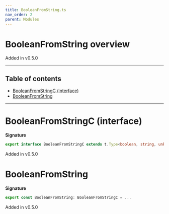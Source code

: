 ```yaml
---
title: BooleanFromString.ts
nav_order: 2
parent: Modules
---
```


# BooleanFromString overview

Added in v0.5.0

---

<h2 class="text-delta">Table of contents</h2>

- [BooleanFromStringC (interface)](#booleanfromstringc-interface)
- [BooleanFromString](#booleanfromstring)

---

# BooleanFromStringC (interface)

**Signature**

```ts
export interface BooleanFromStringC extends t.Type<boolean, string, unknown> {}
```

Added in v0.5.0

# BooleanFromString

**Signature**

```ts
export const BooleanFromString: BooleanFromStringC = ...
```

Added in v0.5.0

